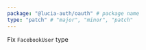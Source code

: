 ```yaml
---
package: "@lucia-auth/oauth" # package name
type: "patch" # "major", "minor", "patch"
---
```


Fix `FacebookUser` type